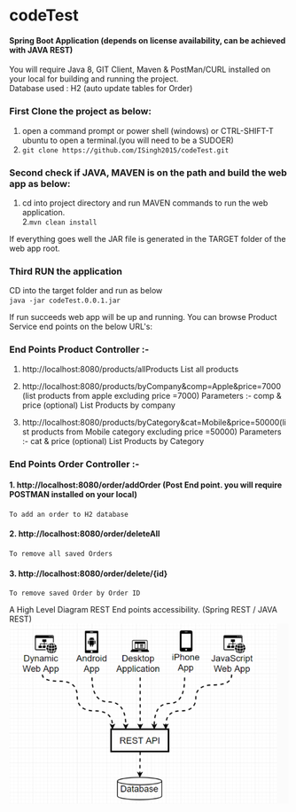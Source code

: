 # codeTest  
#### Spring Boot Application (depends on license availability, can be achieved with JAVA REST)  
You will require Java 8, GIT Client, Maven & PostMan/CURL installed on your local for building and running the project.  
Database used : H2 (auto update tables for Order)  
### First Clone the project as below:  
1. open a command prompt or power shell (windows) or CTRL-SHIFT-T ubuntu to open a terminal.(you will need to be a SUDOER)   
2. `git clone https://github.com/ISingh2015/codeTest.git`  
  
### Second check if JAVA, MAVEN  is on the path and build the web app as below:
  
1. cd into project directory and run MAVEN commands to run the web application.  
2.`mvn clean install` 
    
If everything goes well the JAR file is generated in the TARGET folder of the web app root.
### Third RUN the application
CD into the target folder and run as below  
`java -jar codeTest.0.0.1.jar`
  
If run succeeds web app will be up and running. You can browse Product Service end points on the below URL's:
    
### End Points Product Controller :-	
    
1. http://localhost:8080/products/allProducts 
	List all products 
	 
2. http://localhost:8080/products/byCompany&comp=Apple&price=7000 (list products from apple excluding price =7000)
	Parameters :- comp & price (optional)
	List Products by company
	 
3. http://localhost:8080/products/byCategory&cat=Mobile&price=50000(list products from Mobile category excluding price =50000)
	Parameters :- cat & price (optional)
	List Products by Category
	
### End Points Order Controller :-   
  
#### 1. http://localhost:8080/order/addOrder (Post End point. you will require POSTMAN installed on your local)
	To add an order to H2 database
#### 2. http://localhost:8080/order/deleteAll  
	To remove all saved Orders 
#### 3. http://localhost:8080/order/delete/{id}  
	To remove saved Order by Order ID  
A High Level Diagram REST End points accessibility.  (Spring REST / JAVA REST)
![alt text](https://github.com/isingh2015/codeTest/raw/master/src/main/resources/High1.PNG "High Level Diagram of REST")

